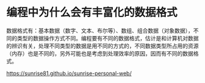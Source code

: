 # 编程中为什么会有丰富化的数据格式
数据格式有：基本数据（数字、文本、布尔等）、数组、组合数据（对象数据），不同的类型的数据操作方式不同。编程要有不同的数据格式，估计是和计算机对数据的辨识有关，处理不同类型的数据是用不同的方式的，不同数据类型所占用的资源（内存）也是不同的，另外可能也是考虑到处理效率的原因，因而有不同的数据格式。

https://sunrise81.github.io/sunrise-personal-web/